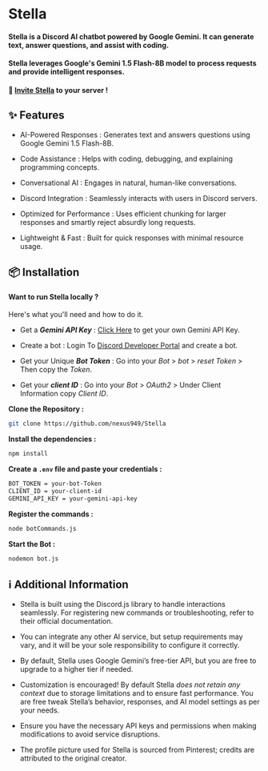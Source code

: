 # Stella

#### Stella is a Discord AI chatbot powered by Google Gemini. It can generate text, answer questions, and assist with coding.

#### Stella leverages Google's Gemini 1.5 Flash-8B model to process requests and provide intelligent responses.

#### 🚀 [Invite Stella]() to your server !

## ✨ Features
- AI-Powered Responses : Generates text and answers questions using Google Gemini 1.5 Flash-8B.

- Code Assistance : Helps with coding, debugging, and explaining programming concepts.

- Conversational AI : Engages in natural, human-like conversations.

- Discord Integration : Seamlessly interacts with users in Discord servers.

- Optimized for Performance : Uses efficient chunking for larger responses and smartly reject absurdly long requests.

- Lightweight & Fast : Built for quick responses with minimal resource usage.

## 📦 Installation
#### Want to run Stella locally ? 
Here's what you'll need and how to do it.

- Get a ***Gemini API Key*** : [Click Here](https://ai.google.dev/gemini-api/docs/api-key?authuser=1) to get your own Gemini API Key.

- Create a bot : Login To [Discord Developer Portal](https://discord.com/developers/applications) and create a bot.

- Get your Unique ***Bot Token*** : Go into your *Bot* > *bot* > *reset Token* > Then copy the *Token*.

- Get your ***client ID*** : Go into your *Bot* > *OAuth2* > Under Client Information copy *Client ID*.

**Clone the Repository :**
```bash
git clone https://github.com/nexus949/Stella
```

**Install the dependencies :**
```bash
npm install
```

**Create a ```.env``` file and paste your credentials :**
```bash
BOT_TOKEN = your-bot-Token
CLIENT_ID = your-client-id
GEMINI_API_KEY = your-gemini-api-key
``` 

**Register the commands :**
```bash
node botCommands.js
```

**Start the Bot :**
```bash
nodemon bot.js
```

## ℹ Additional Information
- Stella is built using the Discord.js library to handle interactions seamlessly. For registering new commands or troubleshooting, refer to their official documentation.

- You can integrate any other AI service, but setup requirements may vary, and it will be your sole responsibility to configure it correctly.

- By default, Stella uses Google Gemini’s free-tier API, but you are free to upgrade to a higher tier if needed.

- Customization is encouraged! By default Stella *does not retain any context* due to storage limitations and to ensure fast performance. You are free tweak Stella’s behavior, responses, and AI model settings as per your needs.

- Ensure you have the necessary API keys and permissions when making modifications to avoid service disruptions.

- The profile picture used for Stella is sourced from Pinterest; credits are attributed to the original creator.